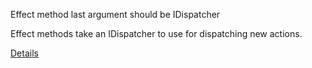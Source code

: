Effect method last argument should be IDispatcher

Effect methods take an IDispatcher to use for dispatching new actions.

[Details](https://github.com/mrpmorris/Fluxor/blob/master/Source/Tutorials/02-Blazor/02B-EffectsTutorial/README.md)
